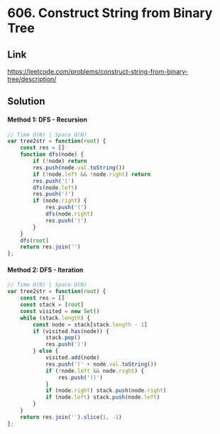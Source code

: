 # 606. Construct String from Binary Tree

## Link
https://leetcode.com/problems/construct-string-from-binary-tree/description/

## Solution
#### Method 1: DFS - Recursion
```javascript
// Time O(N) | Space O(N)
var tree2str = function(root) {
    const res = []
    function dfs(node) {
        if (!node) return
        res.push(node.val.toString())
        if (!node.left && !node.right) return
        res.push('(')
        dfs(node.left)
        res.push(')')
        if (node.right) {
            res.push('(')
            dfs(node.right)
            res.push(')')
        }
    }
    dfs(root)
    return res.join('')
};
```
#### Method 2: DFS - Iteration
```javascript
// Time O(N) | Space O(N)
var tree2str = function(root) {
    const res = []
    const stack = [root]
    const visited = new Set()
    while (stack.length) {
        const node = stack[stack.length - 1]
        if (visited.has(node)) {
            stack.pop()
            res.push(')')
        } else {
            visited.add(node)
            res.push('(' + node.val.toString())
            if (!node.left && node.right) {
                res.push('()')
            }
            if (node.right) stack.push(node.right)
            if (node.left) stack.push(node.left)
        }
    }
    return res.join('').slice(1, -1)
};
```
